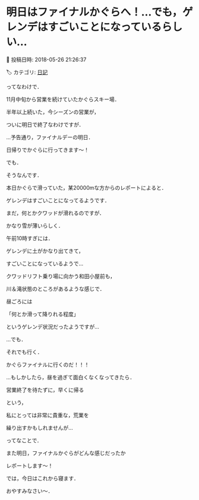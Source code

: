 # 明日はファイナルかぐらへ！…でも，ゲレンデはすごいことになっているらしい…

📅 投稿日時: 2018-05-26 21:26:37

🏷️ カテゴリ: [日記](cc4b5682fb7b8b144980957a978653fb0.md)

ってなわけで．


11月中旬から営業を続けていたかぐらスキー場．


半年以上続いた，今シーズンの営業が，


ついに明日で終了なわけですが．





…予告通り，ファイナルデーの明日．


日帰りでかぐらに行ってきます～！





でも．


そうなんです．


本日かぐらで滑っていた，某20000mな方からのレポートによると．


ゲレンデはすごいことになってるようです．


まだ，何とかクワッドが滑れるのですが．


かなり雪が薄いらしく．


午前10時すぎには．


ゲレンデに土がかなり出てきて，


すごいことになっているようで…





クワッドリフト乗り場に向かう和田小屋前も，


川＆滝状態のところがあるような感じで．





昼ごろには


「何とか滑って降りれる程度」


というゲレンデ状況だったようですが…





…でも．


それでも行く．


かぐらファイナルに行くのだ！！！





…もしかしたら，昼を過ぎて面白くなくなってきたら．


営業終了を待たずに，早くに帰る


という，


私にとっては非常に貴重な，荒業を


繰り出すかもしれませんが…





ってなことで．


また明日，ファイナルかぐらがどんな感じだったか


レポートします～！





では，今日はこれから寝ます．


おやすみなさい～．
